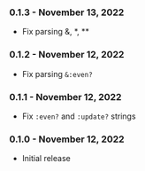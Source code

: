 ### 0.1.3 - November 13, 2022

- Fix parsing &, *, **

### 0.1.2 - November 12, 2022

- Fix parsing `&:even?`

### 0.1.1 - November 12, 2022

- Fix `:even?` and `:update?` strings

### 0.1.0 - November 12, 2022

- Initial release
